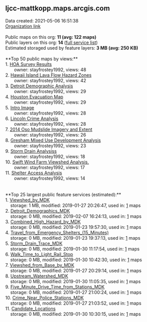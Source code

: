 <h2>ljcc-mattkopp.maps.arcgis.com</h2> Data created: 2021-05-06 16:51:38 <br /><a target='new' href='https://ljcc-mattkopp.maps.arcgis.com'>Organization link</a><br /><br />Public maps on this org: <b>11 (avg: 122 maps)</b><br />Public layers on this org: <b>14 </b>(<a target='new' href='https://services.arcgis.com/IiIzhatDCsRaW1c8/ArcGIS/rest/services'>full service list</a>)<br />Estimated storaged used by feature layers: <b>3 MB (avg: 250 KB)</b><br /><br />**Top 50 public maps by views:**<br />  1. <a target='new' href='https://www.arcgis.com/home/item.html?id=733aa170ef954b83a15e301a5a7588cf'>HOA Survey Results</a> <br />  &nbsp;&nbsp;&nbsp;&nbsp; &nbsp;&nbsp;owner: stayfrostey1992, views: 48<br />  2. <a target='new' href='https://www.arcgis.com/home/item.html?id=9ff6e00372764b3ba4266ade1c6b7ab9'>Hawaii Island Lava Flow Hazard Zones</a> <br />  &nbsp;&nbsp;&nbsp;&nbsp; &nbsp;&nbsp;owner: stayfrostey1992, views: 42<br />  3. <a target='new' href='https://www.arcgis.com/home/item.html?id=c173b007c52c4024908f20959228b03d'>Detroit Demographic Analysis</a> <br />  &nbsp;&nbsp;&nbsp;&nbsp; &nbsp;&nbsp;owner: stayfrostey1992, views: 29<br />  4. <a target='new' href='https://www.arcgis.com/home/item.html?id=cca4fdbb333240fa88926e6168c02e54'>Houston Evacuation Map</a> <br />  &nbsp;&nbsp;&nbsp;&nbsp; &nbsp;&nbsp;owner: stayfrostey1992, views: 29<br />  5. <a target='new' href='https://www.arcgis.com/home/item.html?id=6ceca5638cca4d47a176ebb165173732'>Intro Image</a> <br />  &nbsp;&nbsp;&nbsp;&nbsp; &nbsp;&nbsp;owner: stayfrostey1992, views: 28<br />  6. <a target='new' href='https://www.arcgis.com/home/item.html?id=876e461a598b421aad15e637e6f29a40'>Lincoln Crime Analysis</a> <br />  &nbsp;&nbsp;&nbsp;&nbsp; &nbsp;&nbsp;owner: stayfrostey1992, views: 28<br />  7. <a target='new' href='https://www.arcgis.com/home/item.html?id=9382e023eb72451b8664ca1201d6c1fd'>2014 Oso Mudslide Imagery and Extent</a> <br />  &nbsp;&nbsp;&nbsp;&nbsp; &nbsp;&nbsp;owner: stayfrostey1992, views: 26<br />  8. <a target='new' href='https://www.arcgis.com/home/item.html?id=12af3fa6b87a4d8fbd66ae2f5a715ee4'>Gresham Mixed Use Development Analysis</a> <br />  &nbsp;&nbsp;&nbsp;&nbsp; &nbsp;&nbsp;owner: stayfrostey1992, views: 23<br />  9. <a target='new' href='https://www.arcgis.com/home/item.html?id=296405c9b06744768cf892203414e0ba'>Storm Drain Analysiss</a> <br />  &nbsp;&nbsp;&nbsp;&nbsp; &nbsp;&nbsp;owner: stayfrostey1992, views: 18<br />  10. <a target='new' href='https://www.arcgis.com/home/item.html?id=70cac23417eb48f2865505d439ebbf3e'>Swift Wind Farm Viewshed Analysis.</a> <br />  &nbsp;&nbsp;&nbsp;&nbsp; &nbsp;&nbsp;owner: stayfrostey1992, views: 17<br />  11. <a target='new' href='https://www.arcgis.com/home/item.html?id=9e5b20d2edeb4e0bbc2a249c166d34ff'>Shelter Access Analysis</a> <br />  &nbsp;&nbsp;&nbsp;&nbsp; &nbsp;&nbsp;owner: stayfrostey1992, views: 14<br /><br /><br />**Top 25 largest public feature services (estimated):**<br /> 1. <a target='new' href='https://www.arcgis.com/home/item.html?id=3f311682dad54a86b342c0cb5bd6faea'>Viewshed_by_MDK</a><br /> &nbsp;&nbsp;&nbsp;&nbsp;storage: 1 MB, modified: 2019-01-27 20:26:47,  used in: <a target='new' href='https://ed-ind-tb.s3-us-west-1.amazonaws.com/ADI/3f311682dad54a86b342c0cb5bd6faea.html'> 1</a> maps<br /> 2. <a target='new' href='https://www.arcgis.com/home/item.html?id=da72eb2f9c0b41f19aeb8cd9e2570eeb'>Detroit_Demographics_MDK</a><br /> &nbsp;&nbsp;&nbsp;&nbsp;storage: 0 MB, modified: 2019-02-07 16:24:13,  used in: <a target='new' href='https://ed-ind-tb.s3-us-west-1.amazonaws.com/ADI/da72eb2f9c0b41f19aeb8cd9e2570eeb.html'> 1</a> maps<br /> 3. <a target='new' href='https://www.arcgis.com/home/item.html?id=570b41601bc5486facfcf9a0aeccfbea'>Combined_High_Hazard_by_MDK</a><br /> &nbsp;&nbsp;&nbsp;&nbsp;storage: 0 MB, modified: 2019-01-23 19:57:30,  used in: <a target='new' href='https://ed-ind-tb.s3-us-west-1.amazonaws.com/ADI/570b41601bc5486facfcf9a0aeccfbea.html'> 1</a> maps<br /> 4. <a target='new' href='https://www.arcgis.com/home/item.html?id=1b8ca46b01a84c58a19877bcb214a72c'>Travel_from_Emergency_Shelters_(15_Minutes)</a><br /> &nbsp;&nbsp;&nbsp;&nbsp;storage: 0 MB, modified: 2019-01-23 19:37:13,  used in: <a target='new' href='https://ed-ind-tb.s3-us-west-1.amazonaws.com/ADI/1b8ca46b01a84c58a19877bcb214a72c.html'> 1</a> maps<br /> 5. <a target='new' href='https://www.arcgis.com/home/item.html?id=6ab37b6ef5744adc9103df4ff91edf47'>Storm_Drain_Trace_MDK</a><br /> &nbsp;&nbsp;&nbsp;&nbsp;storage: 0 MB, modified: 2019-01-30 11:17:54,  used in: <a target='new' href='https://ed-ind-tb.s3-us-west-1.amazonaws.com/ADI/6ab37b6ef5744adc9103df4ff91edf47.html'> 1</a> maps<br /> 6. <a target='new' href='https://www.arcgis.com/home/item.html?id=c4436d225cdf4efc89dd0a1fa607b36f'>Walk_Time_to_Light_Rail_Stop</a><br /> &nbsp;&nbsp;&nbsp;&nbsp;storage: 0 MB, modified: 2019-01-30 10:42:30,  used in: <a target='new' href='https://ed-ind-tb.s3-us-west-1.amazonaws.com/ADI/c4436d225cdf4efc89dd0a1fa607b36f.html'> 1</a> maps<br /> 7. <a target='new' href='https://www.arcgis.com/home/item.html?id=95d558adca82498ba7a291058cac11a8'>Viewshed_from_Base_by_MDK</a><br /> &nbsp;&nbsp;&nbsp;&nbsp;storage: 0 MB, modified: 2019-01-27 20:29:14,  used in: <a target='new' href='https://ed-ind-tb.s3-us-west-1.amazonaws.com/ADI/95d558adca82498ba7a291058cac11a8.html'> 1</a> maps<br /> 8. <a target='new' href='https://www.arcgis.com/home/item.html?id=7e8bd34cbd8c411e8cd3746029d5e3e1'>Upstream_Watershed_MDK</a><br /> &nbsp;&nbsp;&nbsp;&nbsp;storage: 0 MB, modified: 2019-01-30 11:05:35,  used in: <a target='new' href='https://ed-ind-tb.s3-us-west-1.amazonaws.com/ADI/7e8bd34cbd8c411e8cd3746029d5e3e1.html'> 1</a> maps<br /> 9. <a target='new' href='https://www.arcgis.com/home/item.html?id=e23a862637ed4f61bb711748dcc2fc3e'>Five_Minute_Drive_Time_from_Stations_MDK</a><br /> &nbsp;&nbsp;&nbsp;&nbsp;storage: 0 MB, modified: 2019-01-27 21:00:24,  used in: <a target='new' href='https://ed-ind-tb.s3-us-west-1.amazonaws.com/ADI/e23a862637ed4f61bb711748dcc2fc3e.html'> 1</a> maps<br /> 10. <a target='new' href='https://www.arcgis.com/home/item.html?id=34cdf7bcf8bc4f779dc5e787ae1012ad'>Crime_Near_Police_Stations_MDK</a><br /> &nbsp;&nbsp;&nbsp;&nbsp;storage: 0 MB, modified: 2019-01-27 21:03:52,  used in: <a target='new' href='https://ed-ind-tb.s3-us-west-1.amazonaws.com/ADI/34cdf7bcf8bc4f779dc5e787ae1012ad.html'> 1</a> maps<br /> 11. <a target='new' href='https://www.arcgis.com/home/item.html?id=12ad961fc845460c918e00304af900a8'>Candidate_Locations</a><br /> &nbsp;&nbsp;&nbsp;&nbsp;storage: 0 MB, modified: 2019-01-30 10:30:15,  used in: <a target='new' href='https://ed-ind-tb.s3-us-west-1.amazonaws.com/ADI/12ad961fc845460c918e00304af900a8.html'> 1</a> maps<br />